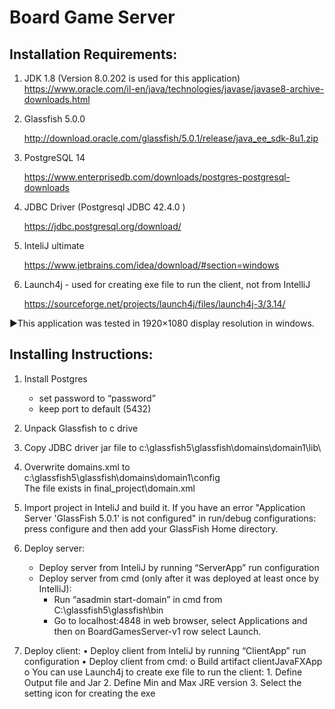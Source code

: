Board Game Server
=================

Installation Requirements:
--------------------------
1) JDK 1.8 (Version 8.0.202 is used for this application)  https://www.oracle.com/il-en/java/technologies/javase/javase8-archive-downloads.html

2) Glassfish 5.0.0

   http://download.oracle.com/glassfish/5.0.1/release/java_ee_sdk-8u1.zip	

3) PostgreSQL 14

   https://www.enterprisedb.com/downloads/postgres-postgresql-downloads

4) JDBC Driver (Postgresql JDBC 42.4.0 )

   https://jdbc.postgresql.org/download/

5)  InteliJ ultimate 

     https://www.jetbrains.com/idea/download/#section=windows

6) Launch4j - used for creating exe file to run the client, not from IntelliJ

   https://sourceforge.net/projects/launch4j/files/launch4j-3/3.14/

►This application was tested in 1920×1080 display resolution in windows. 



Installing Instructions:
------------------------
1) Install Postgres
	- set password to “password”
	- keep port to default (5432)

2) Unpack Glassfish to c drive

3) Copy JDBC driver jar file to c:\glassfish5\glassfish\domains\domain1\lib\

4) Overwrite domains.xml to c:\glassfish5\glassfish\domains\domain1\config\
   The file exists in final_project\domain.xml

5) Import project in InteliJ and build it.
   If you have an error "Application Server 'GlassFish 5.0.1' is not configured" in run/debug configurations: 
   press configure and then add your GlassFish Home directory.


6) Deploy server:
	- Deploy server from InteliJ by running “ServerApp” run configuration
	- Deploy server from cmd (only after it was deployed at least once by IntelliJ): 
		- Run “asadmin start-domain” in cmd from C:\glassfish5\glassfish\bin
		- Go to localhost:4848 in web browser, select Applications and then on BoardGamesServer-v1 row select Launch.

7) Deploy client:
	• Deploy client from InteliJ by running “ClientApp” run configuration
	• Deploy client from cmd: 
		o Build artifact clientJavaFXApp
		o You can use Launch4j to create exe file to run the client:
			1. Define Output file and Jar 
			2. Define Min and Max JRE version 
			3. Select the setting icon for creating the exe 
